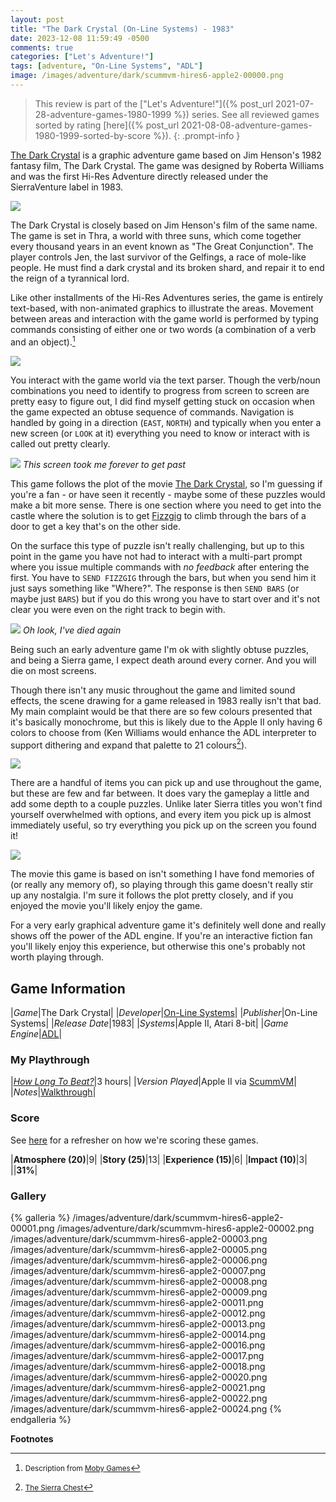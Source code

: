 ```yaml
---
layout: post
title: "The Dark Crystal (On-Line Systems) - 1983"
date: 2023-12-08 11:59:49 -0500
comments: true
categories: ["Let's Adventure!"]
tags: [adventure, "On-Line Systems", "ADL"]
image: /images/adventure/dark/scummvm-hires6-apple2-00000.png
---
```

> This review is part of the ["Let's Adventure!"]({% post_url 2021-07-28-adventure-games-1980-1999 %}) series. See all reviewed games sorted by rating [here]({% post_url 2021-08-08-adventure-games-1980-1999-sorted-by-score %}).
{: .prompt-info }

[The Dark Crystal](https://en.wikipedia.org/wiki/The_Dark_Crystal_(video_game)) is a graphic adventure game based on Jim Henson's 1982 fantasy film, The Dark Crystal. The game was designed by Roberta Williams and was the first Hi-Res Adventure directly released under the SierraVenture label in 1983.

![](/images/adventure/dark/scummvm-hires6-apple2-00004.png)

The Dark Crystal is closely based on Jim Henson's film of the same name. The game is set in Thra, a world with three suns, which come together every thousand years in an event known as "The Great Conjunction". The player controls Jen, the last survivor of the Gelfings, a race of mole-like people. He must find a dark crystal and its broken shard, and repair it to end the reign of a tyrannical lord.

Like other installments of the Hi-Res Adventures series, the game is entirely text-based, with non-animated graphics to illustrate the areas. Movement between areas and interaction with the game world is performed by typing commands consisting of either one or two words (a combination of a verb and an object).[^1]

![](/images/adventure/dark/scummvm-hires6-apple2-00010.png)

You interact with the game world via the text parser. Though the verb/noun combinations you need to identify to progress from screen to screen are pretty easy to figure out, I did find myself getting stuck on occasion when the game expected an obtuse sequence of commands. Navigation is handled by going in a direction (`EAST`, `NORTH`) and typically when you enter a new screen (or `LOOK` at it) everything you need to know or interact with is called out pretty clearly.

![](/images/adventure/dark/scummvm-hires6-apple2-00019.png)
_This screen took me forever to get past_

This game follows the plot of the movie [The Dark Crystal](https://en.wikipedia.org/wiki/The_Dark_Crystal), so I'm guessing if you're a fan - or have seen it recently - maybe some of these puzzles would make a bit more sense. There is one section where you need to get into the castle where the solution is to get [Fizzgig](https://darkcrystal.fandom.com/wiki/Fizzgig_(Character)) to climb through the bars of a door to get a key that's on the other side.

On the surface this type of puzzle isn't really challenging, but up to this point in the game you have not had to interact with a multi-part prompt where you issue multiple commands with _no feedback_ after entering the first. You have to `SEND FIZZGIG` through the bars, but when you send him it just says something like "Where?". The response is then `SEND BARS` (or maybe just `BARS`) but if you do this wrong you have to start over and it's not clear you were even on the right track to begin with.

![](/images/adventure/dark/scummvm-hires6-apple2-00015.png)
_Oh look, I've died again_

Being such an early adventure game I'm ok with slightly obtuse puzzles, and being a Sierra game, I expect death around every corner. And you will die on most screens.

Though there isn't any music throughout the game and limited sound effects, the scene drawing for a game released in 1983 really isn't that bad. My main complaint would be that there are so few colours presented that it's basically monochrome, but this is likely due to the Apple II only having 6 colors to choose from (Ken Williams would enhance the ADL interpreter to support dithering and expand that palette to 21 colours[^2]).

![](/images/adventure/dark/scummvm-hires6-apple2-00023.png)

There are a handful of items you can pick up and use throughout the game, but these are few and far between. It does vary the gameplay a little and add some depth to a couple puzzles. Unlike later Sierra titles you won't find yourself overwhelmed with options, and every item you pick up is almost immediately useful, so try everything you pick up on the screen you found it!

![](/images/adventure/dark/scummvm-hires6-apple2-00025.png)

The movie this game is based on isn't something I have fond memories of (or really any memory of), so playing through this game doesn't really stir up any nostalgia. I'm sure it follows the plot pretty closely, and if you enjoyed the movie you'll likely enjoy the game.

For a very early graphical adventure game it's definitely well done and really shows off the power of the ADL engine. If you're an interactive fiction fan you'll likely enjoy this experience, but otherwise this one's probably not worth playing through.

## Game Information

|*Game*|The Dark Crystal|
|*Developer*|[On-Line Systems](https://en.wikipedia.org/wiki/On-Line_Systems)|
|*Publisher*|On-Line Systems|
|*Release Date*|1983|
|*Systems*|Apple II, Atari 8-bit|
|*Game Engine*|[ADL](https://wiki.scummvm.org/index.php?title=ADL)|

### My Playthrough

|[*How Long To Beat?*](https://howlongtobeat.com/game/57460)|3 hours|
|*Version Played*|Apple II via [ScummVM](https://www.scummvm.org/)|
|*Notes*|[Walkthrough](https://www.sierrachest.com/index.php?a=games&id=199&title=dark-crystal&fld=walkthrough&pid=100)|

### Score

See [here](https://www.alexbevi.com/blog/2021/07/28/adventure-games-1980-1999/#scoring) for a refresher on how we're scoring these games.

|**Atmosphere (20)**|9|
|**Story (25)**|13|
|**Experience (15)**|6|
|**Impact (10)**|3|
||**31%**|

### Gallery

{% galleria %}
/images/adventure/dark/scummvm-hires6-apple2-00001.png
/images/adventure/dark/scummvm-hires6-apple2-00002.png
/images/adventure/dark/scummvm-hires6-apple2-00003.png
/images/adventure/dark/scummvm-hires6-apple2-00005.png
/images/adventure/dark/scummvm-hires6-apple2-00006.png
/images/adventure/dark/scummvm-hires6-apple2-00007.png
/images/adventure/dark/scummvm-hires6-apple2-00008.png
/images/adventure/dark/scummvm-hires6-apple2-00009.png
/images/adventure/dark/scummvm-hires6-apple2-00011.png
/images/adventure/dark/scummvm-hires6-apple2-00012.png
/images/adventure/dark/scummvm-hires6-apple2-00013.png
/images/adventure/dark/scummvm-hires6-apple2-00014.png
/images/adventure/dark/scummvm-hires6-apple2-00016.png
/images/adventure/dark/scummvm-hires6-apple2-00017.png
/images/adventure/dark/scummvm-hires6-apple2-00018.png
/images/adventure/dark/scummvm-hires6-apple2-00020.png
/images/adventure/dark/scummvm-hires6-apple2-00021.png
/images/adventure/dark/scummvm-hires6-apple2-00022.png
/images/adventure/dark/scummvm-hires6-apple2-00024.png
{% endgalleria %}

**Footnotes**

[^1]: <small>Description from [Moby Games](https://www.mobygames.com/game/16877/hi-res-adventure-6-the-dark-crystal/)</small>
[^2]: <small>[The Sierra Chest](https://sierrachest.com/index.php?a=engines&id=18)</small>